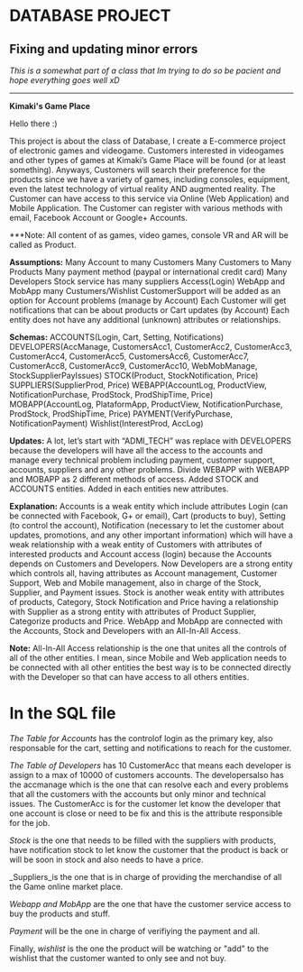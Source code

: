 # DATABASE PROJECT

## Fixing and updating minor errors

_This is a somewhat part of a class that Im trying to do so be pacient and hope everything goes well xD_

**********************************************************************

**Kimaki's Game Place**

Hello there :)

This project is about the class of Database, I create a E-commerce project of electronic games and videogame. Customers interested in videogames and other types of games at Kimaki’s Game Place will be found (or at least something). Anyways, Customers will search their preference for the products since we have a variety of games, including consoles, equipment, even the latest technology of virtual reality AND augmented reality. The Customer can have access to this service via Online (Web Application) and Mobile Application. The Customer can register with various methods with email, Facebook Account or Google+ Accounts. 

***Note: All content of as games, video games, console VR and AR will be called as Product.

**Assumptions:**
Many Account to many Customers
Many Customers to Many Products
Many payment method (paypal or international credit card)
Many Developers 
Stock service has many suppliers
Access(Login) WebApp and MobApp many Custumers/Wishlist
CustomerSupport will be added as an option for Account problems (manage by Account)
Each Customer will get notifications that can be about products or Cart updates (by Account)
Each entity does not have any additional (unknown) attributes or relationships.

**Schemas:** 
ACCOUNTS(Login, Cart, Setting, Notifications)
DEVELOPERS(AccManage, CustomersAcc1, CustomerAcc2, CustomerAcc3, CustomerAcc4, CustomerAcc5, CustomersAcc6, CustomerAcc7, CustomerAcc8, CustomerAcc9, CustomerAcc10, WebMobManage, StockSupplierPayIssues)
STOCK(Product, StockNotification, Price)
SUPPLIERS(SupplierProd, Price)
WEBAPP(AccountLog, ProductView, NotificationPurchase, ProdStock, ProdShipTime, Price) 
MOBAPP(AccountLog, PlataformApp, ProductView, NotificationPurchase, ProdStock, ProdShipTime, Price)
PAYMENT(VerifyPurchase, NotificationPayment)
Wishlist(InterestProd, AccLog) 

**Updates:**
A lot, let’s start with “ADMI_TECH” was replace with DEVELOPERS because the developers will have all the access to the accounts and manage every technical problem including payment, customer support, accounts, suppliers and any other problems.
Divide WEBAPP with WEBAPP and MOBAPP as 2 different methods of access.
Added STOCK and ACCOUNTS entities.
Added in each entities new attributes.

**Explanation:**
Accounts is a weak entity which include attributes Login (can be connected with Facebook, G+ or email), Cart (products to buy), Setting (to control the account), Notification (necessary to let the customer about updates, promotions, and any other important information) which will have a weak relationship with a weak entity of Customers with attributes of interested products and Account access (login) because the Accounts depends on Customers and Developers. Now Developers are a strong entity which controls all, having attributes as Account management, Customer Support, Web and Mobile management, also in charge of the Stock, Supplier, and Payment issues. Stock is another weak entity with attributes of products, Category, Stock Notification and Price having a relationship with Supplier as a strong entity with attributes of Product Supplier, Categorize products and Price. WebApp and MobApp are connected with the Accounts, Stock and Developers with an All-In-All Access. 

**Note:** All-In-All Access relationship is the one that unites all the controls of all of the other entities. I mean, since Mobile and Web application needs to be connected with all other entities the best way is to be connected directly with the Developer so that can have access to all others entities.




# In the SQL file

_The Table for Accounts_ has the controlof login as the primary key, also responsable for the cart, setting and notifications to reach for the customer.

_The Table of Developers_ has 10 CustomerAcc that means each developer is assign to a max of 10000 of customers accounts. The developersalso has the accmanage which is the one that can resolve each and every problems that all the customers with the accounts but only minor and technical issues. 
The CustomerAcc is for the customer let know the developer that one account is close or need to be fix and this is the attribute responsible for the job.

_Stock_ is the one that needs to be filled with the suppliers with products, have notification stock to let know the customer that the product is back or will be soon in stock and also needs to have a price.

_Suppliers_is the one that is in charge of providing the merchandise of all the Game online market place. 

_Webapp and MobApp_ are the one that have the customer service access to buy the products and stuff. 

_Payment_ will be the one in charge of verifiying the payment and all.

Finally, _wishlist_ is the one the product will be watching or "add" to the wishlist that the customer wanted to only see and not buy.




